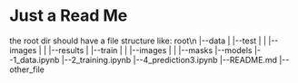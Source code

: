 # Just a Read Me
the root dir should have a file structure like:
root\n
|--data
|   |--test
|   |   |--images
|   |   |--results
|   |--train
|   |   |--images
|   |   |--masks
|--models
|--1_data.ipynb
|--2_training.ipynb
|--4_prediction3.ipynb
|--README.md
|--other_file
